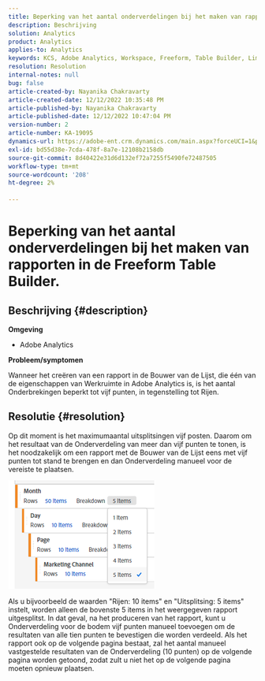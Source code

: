 ```yaml
---
title: Beperking van het aantal onderverdelingen bij het maken van rapporten in de Freeform Table Builder.
description: Beschrijving
solution: Analytics
product: Analytics
applies-to: Analytics
keywords: KCS, Adobe Analytics, Workspace, Freeform, Table Builder, Limitation
resolution: Resolution
internal-notes: null
bug: false
article-created-by: Nayanika Chakravarty
article-created-date: 12/12/2022 10:35:48 PM
article-published-by: Nayanika Chakravarty
article-published-date: 12/12/2022 10:47:04 PM
version-number: 2
article-number: KA-19095
dynamics-url: https://adobe-ent.crm.dynamics.com/main.aspx?forceUCI=1&pagetype=entityrecord&etn=knowledgearticle&id=4315ac52-6d7a-ed11-81ac-6045bd006b25
exl-id: bd55d38e-7cda-478f-8a7e-12108b2158db
source-git-commit: 8d40422e31d6d132ef72a7255f5490fe72487505
workflow-type: tm+mt
source-wordcount: '208'
ht-degree: 2%

---
```


# Beperking van het aantal onderverdelingen bij het maken van rapporten in de Freeform Table Builder.

## Beschrijving {#description}


<b>Omgeving</b>

- Adobe Analytics

<b>Probleem/symptomen</b>

Wanneer het creëren van een rapport in de Bouwer van de Lijst, die één van de eigenschappen van Werkruimte in Adobe Analytics is, is het aantal Onderbrekingen beperkt tot vijf punten, in tegenstelling tot Rijen.


## Resolutie {#resolution}


Op dit moment is het maximumaantal uitsplitsingen vijf posten. Daarom om het resultaat van de Onderverdeling van meer dan vijf punten te tonen, is het noodzakelijk om een rapport met de Bouwer van de Lijst eens met vijf punten tot stand te brengen en dan Onderverdeling manueel voor de vereiste te plaatsen.

![](assets/936a2ca2-6ab5-ec11-983f-000d3a5d0e57.png)

Als u bijvoorbeeld de waarden &quot;Rijen: 10 items&quot; en &quot;Uitsplitsing: 5 items&quot; instelt, worden alleen de bovenste 5 items in het weergegeven rapport uitgesplitst. In dat geval, na het produceren van het rapport, kunt u Onderverdeling voor de bodem vijf punten manueel toevoegen om de resultaten van alle tien punten te bevestigen die worden verdeeld. Als het rapport ook op de volgende pagina bestaat, zal het aantal manueel vastgestelde resultaten van de Onderverdeling (10 punten) op de volgende pagina worden getoond, zodat zult u niet het op de volgende pagina moeten opnieuw plaatsen.
